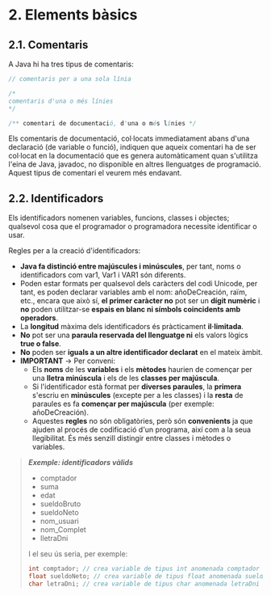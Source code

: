 # 2. Elements bàsics

## 2.1. Comentaris

A Java hi ha tres tipus de comentaris:

```java
// comentaris per a una sola línia
```

```java
/*
comentaris d'una o més línies
*/
```

```java
/** comentari de documentació, d'una o més línies */
```

Els comentaris de documentació, col·locats immediatament abans d'una declaració (de variable o funció), indiquen que aqueix comentari ha de ser col·locat en la documentació que es genera automàticament quan s'utilitza l'eina de Java, javadoc, no disponible en altres llenguatges de programació. Aquest tipus de comentari el veurem més endavant.

## 2.2. Identificadors

Els identificadors nomenen variables, funcions, classes i objectes; qualsevol cosa que el programador o programadora necessite identificar o usar.

Regles per a la creació d'identificadors:

- **Java fa distinció entre majúscules i minúscules**, per tant, noms o identificadors com var1, Var1 i VAR1 són diferents.
- Poden estar formats per qualsevol dels caràcters del codi Unicode, per tant, es poden declarar variables amb el nom: añoDeCreación, raïm, etc., encara que això sí, **el primer caràcter no** pot ser un **dígit numèric** i **no** poden utilitzar-se **espais en blanc ni símbols coincidents amb operadors**.
- La **longitud** màxima dels identificadors és pràcticament **il·limitada**.
- **No** pot ser una **paraula reservada del llenguatge ni** els valors lògics **true o false**.
- **No** poden ser **iguals a un altre identificador declarat** en el mateix àmbit.
- **IMPORTANT** → Per conveni:
  - Els **noms** de les **variables** i els **mètodes** haurien de començar per una **lletra minúscula** i els de les **classes per majúscula**.
  - Si l'identificador està format per **diverses paraules**, la **primera** s'escriu en **minúscules** (excepte per a les classes) i la **resta** de paraules es fa **començar per majúscula** (per exemple: añoDeCreación).
  - Aquestes **regles** no són obligatòries, però són **convenients** ja que ajuden al procés de codificació d'un programa, així com a la seua llegibilitat. És més senzill distingir entre classes i mètodes o variables.

>***Exemple: identificadors vàlids***
>
>- comptador  
>- suma  
>- edat  
>- sueldoBruto  
>- sueldoNeto  
>- nom_usuari  
>- nom_Complet  
>- lletraDni
>
>I el seu ús seria, per exemple:
>
>```java
>int comptador; // crea variable de tipus int anomenada comptador 
>float sueldoNeto; // crea variable de tipus float anomenada sueldoNeto 
>char letraDni; // crea variable de tipus char anomenada letraDni
>```
